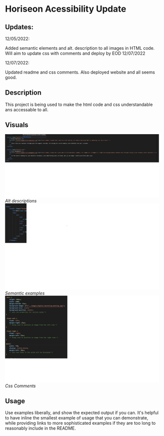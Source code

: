 # Horiseon Acessibility Update 

## Updates:
12/05/2022:

 Added semantic elements and alt. description to all images in HTML code.
Will aim to update css with comments and deploy by EOD 12/07/2022

12/07/2022: 

Updated readme and css comments. Also deployed website and all seems good.

## Description
This project is being used to make the html code and css understandable ans accessable to all.


## Visuals
![Alt Description Example](https://github.com/SirTumtums/develop2/blob/main/assets/images/altdesc.jpg) *Alt descriptions*
![Semantics Examples](https://github.com/SirTumtums/develop2/blob/main/assets/images/semantics-example.jpg) *Semantic examples*
![Css Comments](https://github.com/SirTumtums/develop2/blob/main/assets/images/css-comments.jpg) *Css Comments*

## Usage
Use examples liberally, and show the expected output if you can. It's helpful to have inline the smallest example of usage that you can demonstrate, while providing links to more sophisticated examples if they are too long to reasonably include in the README.

